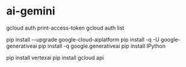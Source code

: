 # ai-gemini
gcloud auth print-access-token
gcloud auth list

pip install --upgrade google-cloud-aiplatform
pip install -q -U google-generativeai
pip install -q google.generativeai
pip install IPython

pip install vertexai
pip install gcloud api
